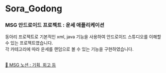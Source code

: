 # Sora_Godong
### MSG 안드로이드 프로젝트 : 운세 애플리케이션
동아리 프로젝트로 기본적인 xml, java 기능을 사용하여 안드로이드 스튜디오를 이해할 수 있는 프로젝트였습니다. <br>
각 카테고리에 따라 운세를 랜덤으로 볼 수 있는 기능을 구현하였습니다. <br><br>

[🔗 MSG 노션 : 기획, 회고 등](https://www.notion.so/fb0a530b2d8e44dbbebf9d29998810b3)
